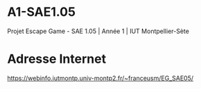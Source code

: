# A1-SAE1.05
Projet Escape Game - SAE 1.05 | Année 1 | IUT Montpellier-Sète


# Adresse Internet
https://webinfo.iutmontp.univ-montp2.fr/~franceusm/EG_SAE05/
